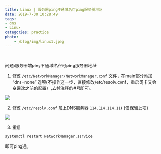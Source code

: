 ```yaml
---
title: Linux | 服务器ping不通域名可ping服务器地址
date: 2019-7-30 10:28:49
tags: 
- dns
- Linux
categories: practice
photo: 
    - /blog/img/linux1.jpeg
---
```


<br>
<!-- more -->

问题:服务器端ping不通域名但可ping服务器地址


1. 修改 `/etc/NetworkManager/NetworkManager.conf` 文件，在main部分添加 “dns=none” 选项(不操作这一步，直接修改/etc/resolv.conf，重启网卡又会变回改之前的配置）,去掉注释的#号即可。

![](/blog/img/2019/dns-ping/1.jpg)

2. 修改 `/etc/resolv.conf` 加上DNS服务器 `114.114.114.114` (仅保留此项)

![](/blog/img/2019/dns-ping/2.jpg)

3. 重启

```
systemctl restart NetworkManager.service
```
即可ping通。
